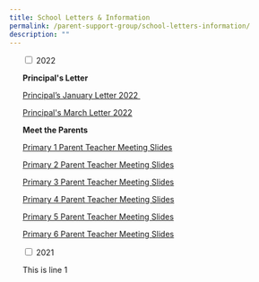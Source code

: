 ```yaml
---
title: School Letters & Information
permalink: /parent-support-group/school-letters-information/
description: ""
---
```

<ul class="jekyllcodex\_accordion">
<input type="checkbox" id="accordion1">
<label for="accordion1">2022</label>
<div>
<p><strong>Principal's Letter</strong></p>
<p><a href="https://blangahrisepri.moe.edu.sg/wp-content/uploads/2022/01/2022-01-Principal.pdf">Principal&rsquo;s January Letter 2022&nbsp;</a></p>
<p><a href="https://blangahrisepri.moe.edu.sg/wp-content/uploads/2022/03/2022-02-Principal.pdf">Principal's March Letter 2022</a></p>
<p><strong>Meet the Parents</strong></p>
<p><a href="https://blangahrisepri.moe.edu.sg/wp-content/uploads/2022/01/BRPS_-P1_Parent-Teacher-Meeting.pdf">Primary 1 Parent Teacher Meeting Slides</a></p>
<p><a href="https://blangahrisepri.moe.edu.sg/wp-content/uploads/2022/01/BRPS_P2_Parent-Teacher-Meeting.pdf">Primary 2 Parent Teacher Meeting Slides</a></p>
<p><a href="https://blangahrisepri.moe.edu.sg/wp-content/uploads/2022/01/P3-PTM-20-Jan-pdf.pdf">Primary 3 Parent Teacher Meeting Slides</a></p>
<p><a href="https://blangahrisepri.moe.edu.sg/wp-content/uploads/2022/01/P4-PTM-20-Jan-pdf.pdf">Primary 4 Parent Teacher Meeting Slides</a></p>
<p><a href="https://blangahrisepri.moe.edu.sg/wp-content/uploads/2022/01/P5-PTM-14-Jan-2022.pdf">Primary 5 Parent Teacher Meeting Slides</a></p>
<p><a href="https://blangahrisepri.moe.edu.sg/wp-content/uploads/2022/01/P6-PTM-14-Jan-2022.pdf">Primary 6 Parent Teacher Meeting Slides</a></p>
</div>
</li>
<input type="checkbox" id="accordion2">
<label for="accordion2">2021</label>
<div>
<p>This is line 1</p>
</div>
</li>
